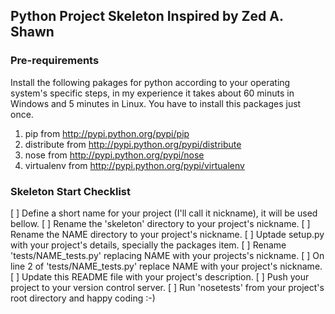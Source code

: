Python Project Skeleton Inspired by Zed A. Shawn
------------------------------------------------

### Pre-requirements
Install the following pakages for python according to your operating system's
specific steps, in my experience it takes about 60 minuts in Windows and 5
minutes in Linux. You have to install this packages just once.

1. pip from http://pypi.python.org/pypi/pip
2. distribute from http://pypi.python.org/pypi/distribute
3. nose from http://pypi.python.org/pypi/nose
4. virtualenv from http://pypi.python.org/pypi/virtualenv

### Skeleton Start Checklist
[ ] Define a short name for your project (I'll call it nickname), it will be
    used bellow.
[ ] Rename the 'skeleton' directory to your project's nickname.
[ ] Rename the NAME directory to your project's nickname.
[ ] Uptade setup.py with your project's details, specially the packages item.
[ ] Rename 'tests/NAME_tests.py' replacing NAME with your projects's nickname.
[ ] On line 2 of 'tests/NAME_tests.py' replace NAME with your project's
    nickname.
[ ] Update this README file with your project's description.
[ ] Push your project to your version control server.
[ ] Run 'nosetests' from your project's root directory and happy coding :-)